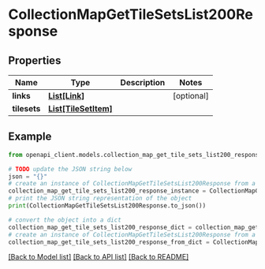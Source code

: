 # CollectionMapGetTileSetsList200Response


## Properties

Name | Type | Description | Notes
------------ | ------------- | ------------- | -------------
**links** | [**List[Link]**](Link.md) |  | [optional] 
**tilesets** | [**List[TileSetItem]**](TileSetItem.md) |  | 

## Example

```python
from openapi_client.models.collection_map_get_tile_sets_list200_response import CollectionMapGetTileSetsList200Response

# TODO update the JSON string below
json = "{}"
# create an instance of CollectionMapGetTileSetsList200Response from a JSON string
collection_map_get_tile_sets_list200_response_instance = CollectionMapGetTileSetsList200Response.from_json(json)
# print the JSON string representation of the object
print(CollectionMapGetTileSetsList200Response.to_json())

# convert the object into a dict
collection_map_get_tile_sets_list200_response_dict = collection_map_get_tile_sets_list200_response_instance.to_dict()
# create an instance of CollectionMapGetTileSetsList200Response from a dict
collection_map_get_tile_sets_list200_response_from_dict = CollectionMapGetTileSetsList200Response.from_dict(collection_map_get_tile_sets_list200_response_dict)
```
[[Back to Model list]](../README.md#documentation-for-models) [[Back to API list]](../README.md#documentation-for-api-endpoints) [[Back to README]](../README.md)


